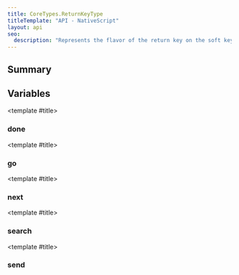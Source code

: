 ```yaml
---
title: CoreTypes.ReturnKeyType
titleTemplate: "API - NativeScript"
layout: api
seo:
  description: "Represents the flavor of the return key on the soft keyboard."
---
```


<!-- This page is auto generated, do not edit manually. -->
<!-- Run "yarn generate:api-docs" to regenerate -->

<script setup lang="ts">
  import { provide } from "vue";
  import API_DATA from "./CoreTypes-ReturnKeyType.data.json";
  
  provide('API_DATA', API_DATA);
</script>

<APIRefHierarchy v-once />

<APIRefComment commentBase64="eyJibG9ja1RhZ3MiOltdLCJtb2RpZmllclRhZ3MiOnt9LCJzdW1tYXJ5IjpbeyJraW5kIjoidGV4dCIsInRleHQiOiJSZXByZXNlbnRzIHRoZSBmbGF2b3Igb2YgdGhlIHJldHVybiBrZXkgb24gdGhlIHNvZnQga2V5Ym9hcmQuIn1dfQ==" v-once />

## <Heading ignore>Summary</Heading>

<APIRefSummary v-once />

## Variables

<div class="isConst">

<APIRef for="2613" v-once>

<template #title>

### done

</template>

</APIRef>

</div>

<div class="isConst">

<APIRef for="2615" v-once>

<template #title>

### go

</template>

</APIRef>

</div>

<div class="isConst">

<APIRef for="2614" v-once>

<template #title>

### next

</template>

</APIRef>

</div>

<div class="isConst">

<APIRef for="2616" v-once>

<template #title>

### search

</template>

</APIRef>

</div>

<div class="isConst">

<APIRef for="2617" v-once>

<template #title>

### send

</template>

</APIRef>

</div>
